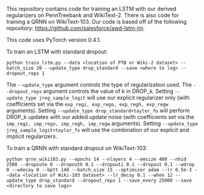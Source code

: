 This repository contains code for training an LSTM with our derived regularizers on PennTreebank and WikiText-2. There is also code for training a QRNN on WikiText-103. Our code is based off of the following repository: https://github.com/salesforce/awd-lstm-lm. 

This code uses PyTorch version 0.4.1.
 
To train an LSTM with standard dropout:

```python train_lstm.py --data <location of PTB or Wiki-2 dataset> --batch_size 20 --update_type drop_standard --save <where to log> --dropout_reps 1```

The ```--update_type``` argument controls the type of regularization used. The ```--dropout_reps``` argument controls the value of k in DROP_k. Setting ```--update_type jreg_sample_logit``` will use our explicit regularizer only (with coefficients set via the ```exp_regi, exp_rego, exp_regh, exp_regw``` arguments). Setting ```--update_type drop_standard+taylor_fo``` will perform DROP_k updates with our added update noise (with coefficients set via the ```imp_regi, imp_rego, imp_regh, imp_regw``` arguments). Setting ```--update_type jreg_sample_logit+taylor_fo``` will use the combination of our explicit and implicit regularizers. 

To train a QRNN with standard dropout on WikiText-103:

```python qrnn_wiki103.py --epochs 14 --nlayers 4 --emsize 400 --nhid 2500 --dropoute 0 --dropouth 0.1 --dropouti 0.1 --dropout 0.1 --wdrop 0 --wdecay 0 --bptt 140 --batch_size 15 --optimizer adam --lr 0.5e-3 --data <location of Wiki-103 dataset> --lr_decay 0.1 --when 12 --update_type drop_standard --dropout_reps 1 --save_every 25000 --save <directory to save logs>```



